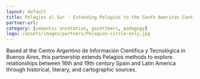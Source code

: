 ```yaml
---
layout: default
title: Pelagios al Sur - Extending Pelagios to the South American Continent
partner-url: 
category: [semantic annotation, gazetteers, pedagogy]
logo: /assets/images/partners/Pelagios-circle-only.jpg
---
```


Based at the Centro Argentino de Información Científica y Tecnológica in Buenos Aires, this partnership extends Pelagios methods to explore relationships between 16th and 19th century Spain and Latin America through historical, literary, and cartographic sources.
